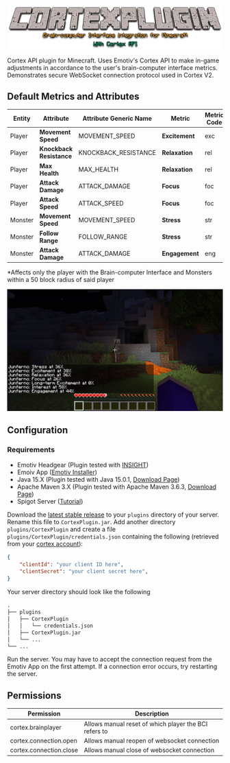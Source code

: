 <p align="center">
  <img src="static/title.png" />
</p>

Cortex API plugin for Minecraft. Uses Emotiv's Cortex API to make in-game adjustments in accordance to the user's brain-computer interface metrics. Demonstrates secure WebSocket connection protocol used in Cortex V2.

## Default Metrics and Attributes

| Entity | Attribute | Attribute Generic Name | Metric | Metric Code | Relationship |
| --- | --- | --- | --- | --- | --- |
| Player | **Movement Speed** | MOVEMENT_SPEED | **Excitement** | exc | Direct |
| Player | **Knockback Resistance** | KNOCKBACK_RESISTANCE | **Relaxation** | rel | Inverse |
| Player | **Max Health** | MAX_HEALTH | **Relaxation** | rel | Direct |
| Player | **Attack Damage** | ATTACK_DAMAGE | **Focus** | foc | Direct |
| Player | **Attack Speed** | ATTACK_SPEED | **Focus** | foc | Direct |
| Monster | **Movement Speed** | MOVEMENT_SPEED | **Stress** | str | Direct |
| Monster | **Follow Range** | FOLLOW_RANGE | **Stress** | str | Direct |
| Monster | **Attack Damage** | ATTACK_DAMAGE | **Engagement** | eng | Direct |

*Affects only the player with the Brain-computer Interface and Monsters within a 50 block radius of said player

![Screenshot](static/screenshot.png)

## Configuration

### Requirements
 * Emotiv Headgear (Plugin tested with [INSIGHT](https://www.emotiv.com/insight/))
 * Emoiv App ([Emotiv Installer](https://www.emotiv.com/my-account/downloads/))
 * Java 15.X (Plugin tested with Java 15.0.1, [Download Page](https://java.com/en/download/))
 * Apache Maven 3.X (Plugin tested with Apache Maven 3.6.3, [Download Page](https://maven.apache.org/download.cgi))
 * Spigot Server ([Tutorial](https://minecraft.gamepedia.com/Tutorials/Setting_up_a_Spigot_server))

Download the [latest stable release](https://github.com/kevinjycui/CortexPlugin/releases) to your `plugins` directory of your server. Rename this file to `CortexPlugin.jar`. Add another directory `plugins/CortexPlugin` and create a file `plugins/CortexPlugin/credentials.json` containing the following (retrieved from your [cortex account](https://www.emotiv.com/my-account/cortex-apps/)):

```json
{
	"clientId": "your client ID here",
	"clientSecret": "your client secret here",
}
```
Your server directory should look like the following
```
.
├── plugins
│   ├── CortexPlugin
│   │   └── credentials.json
│   ├── CortexPlugin.jar
│   └── ...
└── ...
```
Run the server. You may have to accept the connection request from the Emotiv App on the first attempt. If a connection error occurs, try restarting the server.

## Permissions
| Permission | Description |
| --- | --- |
| cortex.brainplayer | Allows manual reset of which player the BCI refers to |
| cortex.connection.open | Allows manual reopen of websocket connection |
| cortex.connection.close | Allows manual close of websocket connection |
